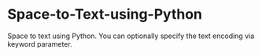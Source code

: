 # Space-to-Text-using-Python
Space to text using Python. You can optionally specify the text encoding via keyword parameter.
